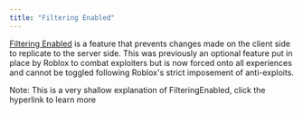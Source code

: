 ```yaml
---
title: "Filtering Enabled"
---
```


[Filtering Enabled](https://github.com/eunhalua/tags/blob/main/Filtering%20Enabled.md) is a feature that prevents changes made on the client side to replicate to the server side. This was previously an optional feature put in place by Roblox to combat exploiters but is now forced onto all experiences and cannot be toggled following Roblox's strict imposement of anti-exploits.

Note: This is a very shallow explanation of FilteringEnabled, click the hyperlink to learn more
